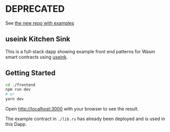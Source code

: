 # DEPRECATED

See [the new repo with examples](https://github.com/paritytech/useink/tree/main/playground)

## useink Kitchen Sink

This is a full-stack dapp showing example front end patterns for Wasm smart contracts using [useink](https://github.com/paritytech/useink).

## Getting Started

```bash
cd ./frontend
npm run dev
# or
yarn dev
```

Open [http://localhost:3000](http://localhost:3000) with your browser to see the result.

The example contract in `./lib.rs` has already been deployed and is used in this Dapp.
